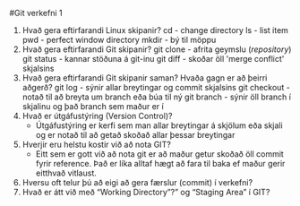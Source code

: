 #Git verkefni 1

1. Hvað gera eftirfarandi Linux skipanir?
    cd - change directory
    ls - list item
    pwd - perfect window directory
    mkdir - bý til möppu
2. Hvað gera eftirfarandi Git skipanir?
    git clone - afrita geymslu (_repository_)
    git status - kannar stöðuna á git-inu
    git diff - skoðar öll 'merge conflict' skjalsins
3. Hvað gera eftirfarandi Git skipanir saman? Hvaða gagn er að þeirri aðgerð?
    git log - sýnir allar breytingar og commit skjalsins
    git checkout - notað til að breyta um branch eða búa til ný
    git branch - sýnir öll branch í skjalinu og það branch sem maður er í
4. Hvað er útgáfustýring (Version Control)? 
    - Útgáfustýring er kerfi sem man allar breytingar á skjölum eða skjali og er notað til að getað skoðað allar þessar breytingar 
5. Hverjir eru helstu kostir við að nota GIT?
    - Eitt sem er gott við að nota git er að maður getur skoðað öll commit fyrir reference. Það er líka alltaf hægt að fara til baka ef maður gerir eitthvað vitlaust. 
6. Hversu oft telur þú að eigi að gera færslur (commit) í verkefni?
7. Hvað er átt við með “Working Directory”?” og “Staging Area” í GIT?